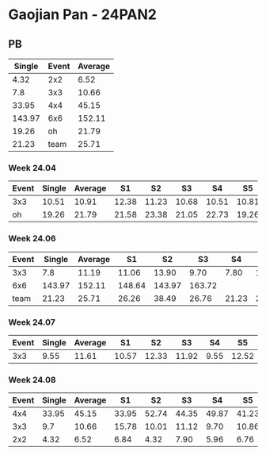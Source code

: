 # Gaojian Pan - 24PAN2

## PB
|Single|Event|Average|
|----|----|----|
|4.32|2x2|6.52|
|7.8|3x3|10.66|
|33.95|4x4|45.15|
|143.97|6x6|152.11|
|19.26|oh|21.79|
|21.23|team|25.71|
### Week 24.04
|Event|Single|Average|S1|S2|S3|S4|S5|
|-----|-------|------|--|--|--|--|--|
|3x3|10.51|10.91|12.38|11.23|10.68|10.51|10.81|
|oh|19.26|21.79|21.58|23.38|21.05|22.73|19.26|
### Week 24.06
|Event|Single|Average|S1|S2|S3|S4|S5|
|-----|-------|------|--|--|--|--|--|
|3x3|7.8|11.19|11.06|13.90|9.70|7.80|12.80|
|6x6|143.97|152.11|148.64|143.97|163.72| | |
|team|21.23|25.71|26.26|38.49|26.76|21.23|24.10|
### Week 24.07
|Event|Single|Average|S1|S2|S3|S4|S5|
|-----|-------|------|--|--|--|--|--|
|3x3|9.55|11.61|10.57|12.33|11.92|9.55|12.52|
### Week 24.08
|Event|Single|Average|S1|S2|S3|S4|S5|
|-----|-------|------|--|--|--|--|--|
|4x4|33.95|45.15|33.95|52.74|44.35|49.87|41.23|
|3x3|9.7|10.66|15.78|10.01|11.12|9.70|10.86|
|2x2|4.32|6.52|6.84|4.32|7.90|5.96|6.76|
